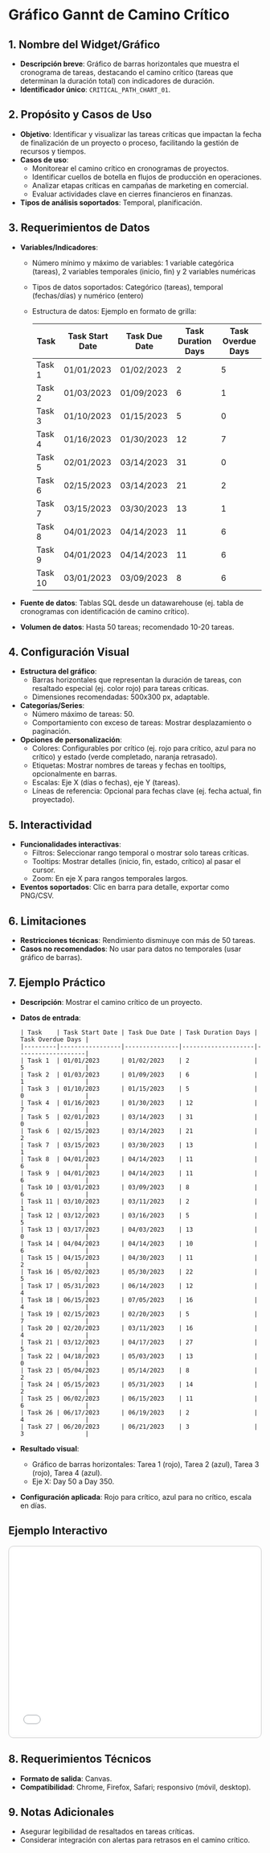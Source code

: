 # Gráfico Gannt de Camino Crítico

## 1. Nombre del Widget/Gráfico
- **Descripción breve**: Gráfico de barras horizontales que muestra el cronograma de tareas, destacando el camino crítico (tareas que determinan la duración total) con indicadores de duración.
- **Identificador único**: `CRITICAL_PATH_CHART_01`.

## 2. Propósito y Casos de Uso
- **Objetivo**: Identificar y visualizar las tareas críticas que impactan la fecha de finalización de un proyecto o proceso, facilitando la gestión de recursos y tiempos.
- **Casos de uso**: 
  - Monitorear el camino crítico en cronogramas de proyectos.
  - Identificar cuellos de botella en flujos de producción en operaciones.
  - Analizar etapas críticas en campañas de marketing en comercial.
  - Evaluar actividades clave en cierres financieros en finanzas.
- **Tipos de análisis soportados**: Temporal, planificación.

## 3. Requerimientos de Datos
- **Variables/Indicadores**:
  - Número mínimo y máximo de variables: 1 variable categórica (tareas), 2 variables temporales (inicio, fin) y 2 variables numéricas
  - Tipos de datos soportados: Categórico (tareas), temporal (fechas/días) y numérico (entero)
  - Estructura de datos: Ejemplo en formato de grilla:

    | Task    | Task Start Date | Task Due Date | Task Duration Days | Task Overdue Days |
    |---------|-----------------|---------------|--------------------|-------------------|
    | Task 1  | 01/01/2023      | 01/02/2023    | 2                  | 5                 |
    | Task 2  | 01/03/2023      | 01/09/2023    | 6                  | 1                 |
    | Task 3  | 01/10/2023      | 01/15/2023    | 5                  | 0                 |
    | Task 4  | 01/16/2023      | 01/30/2023    | 12                 | 7                 |
    | Task 5  | 02/01/2023      | 03/14/2023    | 31                 | 0                 |
    | Task 6  | 02/15/2023      | 03/14/2023    | 21                 | 2                 |
    | Task 7  | 03/15/2023      | 03/30/2023    | 13                 | 1                 |
    | Task 8  | 04/01/2023      | 04/14/2023    | 11                 | 6                 |
    | Task 9  | 04/01/2023      | 04/14/2023    | 11                 | 6                 |
    | Task 10 | 03/01/2023      | 03/09/2023    | 8                  | 6                 |

- **Fuente de datos**: Tablas SQL desde un datawarehouse (ej. tabla de cronogramas con identificación de camino crítico).
- **Volumen de datos**: Hasta 50 tareas; recomendado 10-20 tareas.

## 4. Configuración Visual
- **Estructura del gráfico**:
  - Barras horizontales que representan la duración de tareas, con resaltado especial (ej. color rojo) para tareas críticas.
  - Dimensiones recomendadas: 500x300 px, adaptable.
- **Categorías/Series**:
  - Número máximo de tareas: 50.
  - Comportamiento con exceso de tareas: Mostrar desplazamiento o paginación.
- **Opciones de personalización**:
  - Colores: Configurables por crítico (ej. rojo para crítico, azul para no crítico) y estado (verde completado, naranja retrasado).
  - Etiquetas: Mostrar nombres de tareas y fechas en tooltips, opcionalmente en barras.
  - Escalas: Eje X (días o fechas), eje Y (tareas).
  - Líneas de referencia: Opcional para fechas clave (ej. fecha actual, fin proyectado).

## 5. Interactividad
- **Funcionalidades interactivas**:
  - Filtros: Seleccionar rango temporal o mostrar solo tareas críticas.
  - Tooltips: Mostrar detalles (inicio, fin, estado, crítico) al pasar el cursor.
  - Zoom: En eje X para rangos temporales largos.
- **Eventos soportados**: Clic en barra para detalle, exportar como PNG/CSV.

## 6. Limitaciones
- **Restricciones técnicas**: Rendimiento disminuye con más de 50 tareas.
- **Casos no recomendados**: No usar para datos no temporales (usar gráfico de barras).

## 7. Ejemplo Práctico
- **Descripción**: Mostrar el camino crítico de un proyecto.
- **Datos de entrada**:
  ```
  | Task    | Task Start Date | Task Due Date | Task Duration Days | Task Overdue Days |
  |---------|-----------------|---------------|--------------------|-------------------|
  | Task 1  | 01/01/2023      | 01/02/2023    | 2                  | 5                 |
  | Task 2  | 01/03/2023      | 01/09/2023    | 6                  | 1                 |
  | Task 3  | 01/10/2023      | 01/15/2023    | 5                  | 0                 |
  | Task 4  | 01/16/2023      | 01/30/2023    | 12                 | 7                 |
  | Task 5  | 02/01/2023      | 03/14/2023    | 31                 | 0                 |
  | Task 6  | 02/15/2023      | 03/14/2023    | 21                 | 2                 |
  | Task 7  | 03/15/2023      | 03/30/2023    | 13                 | 1                 |
  | Task 8  | 04/01/2023      | 04/14/2023    | 11                 | 6                 |
  | Task 9  | 04/01/2023      | 04/14/2023    | 11                 | 6                 |
  | Task 10 | 03/01/2023      | 03/09/2023    | 8                  | 6                 |
  | Task 11 | 03/10/2023      | 03/11/2023    | 2                  | 1                 |
  | Task 12 | 03/12/2023      | 03/16/2023    | 5                  | 5                 |
  | Task 13 | 03/17/2023      | 04/03/2023    | 13                 | 0                 |
  | Task 14 | 04/04/2023      | 04/14/2023    | 10                 | 6                 |
  | Task 15 | 04/15/2023      | 04/30/2023    | 11                 | 2                 |
  | Task 16 | 05/02/2023      | 05/30/2023    | 22                 | 5                 |
  | Task 17 | 05/31/2023      | 06/14/2023    | 12                 | 4                 |
  | Task 18 | 06/15/2023      | 07/05/2023    | 16                 | 4                 |
  | Task 19 | 02/15/2023      | 02/20/2023    | 5                  | 7                 |
  | Task 20 | 02/20/2023      | 03/11/2023    | 16                 | 4                 |
  | Task 21 | 03/12/2023      | 04/17/2023    | 27                 | 5                 |
  | Task 22 | 04/18/2023      | 05/03/2023    | 13                 | 0                 |
  | Task 23 | 05/04/2023      | 05/14/2023    | 8                  | 2                 |
  | Task 24 | 05/15/2023      | 05/31/2023    | 14                 | 2                 |
  | Task 25 | 06/02/2023      | 06/15/2023    | 11                 | 6                 |
  | Task 26 | 06/17/2023      | 06/19/2023    | 2                  | 4                 |
  | Task 27 | 06/20/2023      | 06/21/2023    | 3                  | 3                 |
  ```
- **Resultado visual**: 
  - Gráfico de barras horizontales: Tarea 1 (rojo), Tarea 2 (azul), Tarea 3 (rojo), Tarea 4 (azul).
  - Eje X: Day 50 a Day 350.

- **Configuración aplicada**: Rojo para crítico, azul para no crítico, escala en días.

## Ejemplo Interactivo

<div class="widget-interactive-container" style="border: 1px solid #ccc; padding: 5px; border-radius: 10px; margin-bottom: 20px; min-height: 370px; position: relative;">
  <iframe src="../../../assets/widgets_html/CRITICAL_PATH CHART_01/critical_path_chart_01_interactive.html" 
          style="width: 100%; height: 370px; border: none; overflow: auto;"
          loading="lazy"
          title="Ejemplo Interactivo de Critical Path Chart">
  </iframe>
</div>

## 8. Requerimientos Técnicos
- **Formato de salida**: Canvas.
- **Compatibilidad**: Chrome, Firefox, Safari; responsivo (móvil, desktop).

## 9. Notas Adicionales
- Asegurar legibilidad de resaltados en tareas críticas.
- Considerar integración con alertas para retrasos en el camino crítico.